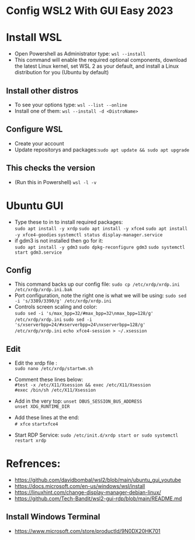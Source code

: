 # Config WSL2 With GUI Easy 2023

# Install WSL
- Open Powershell as Administrator type: `wsl --install`
- This command will enable the required optional components, download the latest Linux kernel, set WSL 2 as your default, and install a Linux distribution for you (Ubuntu by default)

## Install other distros
- To see your options type: `wsl --list --online`
- Install one of them: `wsl --install -d <DistroName>`

## Configure WSL
- Create your account
- Update repositorys and packages:`sudo apt update && sudo apt upgrade`

## This checks the version 
- (Run this in Powershell) `wsl -l -v`

# Ubuntu GUI
- Type these to in to install required packages:  
  `sudo apt install -y xrdp`
  `sudo apt install -y xfce4`
  `sudo apt install -y xfce4-goodies`
  `systemctl status display-manager.service`
- if gdm3 is not installed then go for it:  
  `sudo apt install -y gdm3`
  `sudo dpkg-reconfigure gdm3`
  `sudo systemctl start gdm3.service`    
  
## Config
- This command backs up our config file: `sudo cp /etc/xrdp/xrdp.ini /etc/xrdp/xrdp.ini.bak`
- Port configuration, note the right one is what we will be using: `sudo sed -i 's/3389/3390/g' /etc/xrdp/xrdp.ini`
- Controls screen scaling and color:  
  `sudo sed -i 's/max_bpp=32/#max_bpp=32\nmax_bpp=128/g' /etc/xrdp/xrdp.ini`
  `sudo sed -i 's/xserverbpp=24/#xserverbpp=24\nxserverbpp=128/g' /etc/xrdp/xrdp.ini`
  `echo xfce4-session > ~/.xsession`
  
## Edit
- Edit the xrdp file :  
  `sudo nano /etc/xrdp/startwm.sh`
- Comment these lines below:  
  `#test -x /etc/X11/Xsession && exec /etc/X11/Xsession`  
  `#exec /bin/sh /etc/X11/Xsession`
-  Add in the very top:
  `unset DBUS_SESSION_BUS_ADDRESS`  
  `unset XDG_RUNTIME_DIR`
- Add these lines at the end:  
  `# xfce`
  `startxfce4`

- Start RDP Service: `sudo /etc/init.d/xrdp start or sudo systemctl restart xrdp`

# Refrences:
- https://github.com/davidbombal/wsl2/blob/main/ubuntu_gui_youtube
- https://docs.microsoft.com/en-us/windows/wsl/install
- https://linuxhint.com/change-display-manager-debian-linux/
- https://github.com/Tech-Bandit/wsl2-gui-rdp/blob/main/README.md

## Install Windows Terminal
- https://www.microsoft.com/store/productId/9N0DX20HK701
